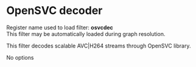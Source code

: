 <!-- automatically generated - do not edit, patch gpac/applications/gpac/gpac.c -->

# OpenSVC decoder  
  
Register name used to load filter: __osvcdec__  
This filter may be automatically loaded during graph resolution.  
  
This filter decodes scalable AVC|H264 streams through OpenSVC library.  
  
No options  
  
